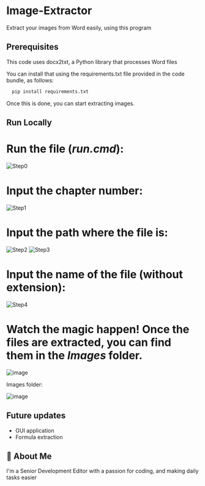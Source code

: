
# Image-Extractor


Extract your images from Word easily, using this program




## Prerequisites

This code uses docx2txt, a Python library that processes Word files

You can install that using the requirements.txt file provided in the code bundle, as follows:

```bash
  pip install requirements.txt
```

Once this is done, you can start extracting images.
## Run Locally

  # Run the file (*run.cmd*):
 
![Step0](https://user-images.githubusercontent.com/119648532/205245472-ea7af9bd-c1cf-4182-a933-61596724e4af.PNG)


  # Input the chapter number:
  
  ![Step1](https://user-images.githubusercontent.com/119648532/205245519-d7c17cea-b9cd-420d-8846-863dad5a34be.PNG)
  

  # Input the path where the file is:
  
  ![Step2](https://user-images.githubusercontent.com/119648532/205245557-2748b065-23a9-43cc-adac-589ebfe09962.PNG)
  ![Step3](https://user-images.githubusercontent.com/119648532/205245606-f01a7b06-6858-43d6-a3ae-395dc618a428.PNG)


  # Input the name of the file (without extension):
  
  ![Step4](https://user-images.githubusercontent.com/119648532/205245639-3122feb2-9dbd-48d1-bafd-2014eefc5a57.PNG)


  # Watch the magic happen! Once the files are extracted, you can find them in the *Images* folder.

![image](https://user-images.githubusercontent.com/119648532/205245790-e420d4dc-12b4-4aa3-99f3-43d8407823af.png)

Images folder:

![image](https://user-images.githubusercontent.com/119648532/205246062-5b8b0194-f186-42cb-93d5-a2d91ad56b74.png)



## Future updates

- GUI application
- Formula extraction


## 🚀 About Me
I'm a Senior Development Editor with a passion for coding, and making daily tasks easier

